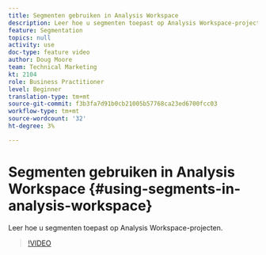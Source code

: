 ```yaml
---
title: Segmenten gebruiken in Analysis Workspace
description: Leer hoe u segmenten toepast op Analysis Workspace-projecten.
feature: Segmentation
topics: null
activity: use
doc-type: feature video
author: Doug Moore
team: Technical Marketing
kt: 2104
role: Business Practitioner
level: Beginner
translation-type: tm+mt
source-git-commit: f3b3fa7d91b0cb21005b57768ca23ed6700fcc03
workflow-type: tm+mt
source-wordcount: '32'
ht-degree: 3%

---
```



# Segmenten gebruiken in Analysis Workspace {#using-segments-in-analysis-workspace}

Leer hoe u segmenten toepast op Analysis Workspace-projecten.

>[!VIDEO](https://video.tv.adobe.com/v/23977/?quality=12)